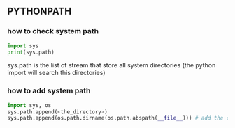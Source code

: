 ## PYTHONPATH
### how to check system path
``` python
import sys
print(sys.path)
```
sys.path is the list of stream that store all system directories (the python import will search this directories)

### how to add system path
``` python
import sys, os
sys.path.append(<the_directory>)
sys.path.append(os.path.dirname(os.path.abspath(__file__))) # add the current file directory 
```


